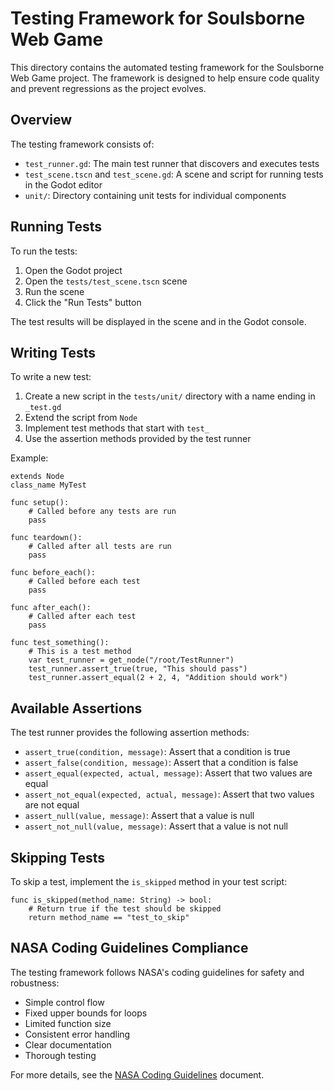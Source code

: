 # Testing Framework for Soulsborne Web Game

This directory contains the automated testing framework for the Soulsborne Web Game project. The framework is designed to help ensure code quality and prevent regressions as the project evolves.

## Overview

The testing framework consists of:

- `test_runner.gd`: The main test runner that discovers and executes tests
- `test_scene.tscn` and `test_scene.gd`: A scene and script for running tests in the Godot editor
- `unit/`: Directory containing unit tests for individual components

## Running Tests

To run the tests:

1. Open the Godot project
2. Open the `tests/test_scene.tscn` scene
3. Run the scene
4. Click the "Run Tests" button

The test results will be displayed in the scene and in the Godot console.

## Writing Tests

To write a new test:

1. Create a new script in the `tests/unit/` directory with a name ending in `_test.gd`
2. Extend the script from `Node`
3. Implement test methods that start with `test_`
4. Use the assertion methods provided by the test runner

Example:

```gdscript
extends Node
class_name MyTest

func setup():
    # Called before any tests are run
    pass

func teardown():
    # Called after all tests are run
    pass

func before_each():
    # Called before each test
    pass

func after_each():
    # Called after each test
    pass

func test_something():
    # This is a test method
    var test_runner = get_node("/root/TestRunner")
    test_runner.assert_true(true, "This should pass")
    test_runner.assert_equal(2 + 2, 4, "Addition should work")
```

## Available Assertions

The test runner provides the following assertion methods:

- `assert_true(condition, message)`: Assert that a condition is true
- `assert_false(condition, message)`: Assert that a condition is false
- `assert_equal(expected, actual, message)`: Assert that two values are equal
- `assert_not_equal(expected, actual, message)`: Assert that two values are not equal
- `assert_null(value, message)`: Assert that a value is null
- `assert_not_null(value, message)`: Assert that a value is not null

## Skipping Tests

To skip a test, implement the `is_skipped` method in your test script:

```gdscript
func is_skipped(method_name: String) -> bool:
    # Return true if the test should be skipped
    return method_name == "test_to_skip"
```

## NASA Coding Guidelines Compliance

The testing framework follows NASA's coding guidelines for safety and robustness:

- Simple control flow
- Fixed upper bounds for loops
- Limited function size
- Consistent error handling
- Clear documentation
- Thorough testing

For more details, see the [NASA Coding Guidelines](../docs/nasa_coding_guidelines.md) document. 